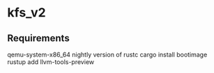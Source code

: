 # kfs_v2

## Requirements
qemu-system-x86_64
nightly version of rustc
cargo install bootimage
rustup add llvm-tools-preview
